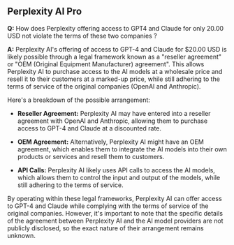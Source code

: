 ## Perplexity AI Pro

**Q:** How does Perplexity offering access to GPT4 and Claude for only 20.00 USD not violate the terms of these two companies ?​​​​​​​​​​​​​​​​

**A:** Perplexity AI's offering of access to GPT-4 and Claude for $20.00 USD is likely possible through a legal framework known as a "reseller agreement" or "OEM (Original Equipment Manufacturer) agreement". This allows Perplexity AI to purchase access to the AI models at a wholesale price and resell it to their customers at a marked-up price, while still adhering to the terms of service of the original companies (OpenAI and Anthropic).

Here's a breakdown of the possible arrangement:

* **Reseller Agreement:** Perplexity AI may have entered into a reseller agreement with OpenAI and Anthropic, allowing them to purchase access to GPT-4 and Claude at a discounted rate.

* **OEM Agreement:** Alternatively, Perplexity AI might have an OEM agreement, which enables them to integrate the AI models into their own products or services and resell them to customers.

* **API Calls:** Perplexity AI likely uses API calls to access the AI models, which allows them to control the input and output of the models, while still adhering to the terms of service.

By operating within these legal frameworks, Perplexity AI can offer access to GPT-4 and Claude while complying with the terms of service of the original companies. However, it's important to note that the specific details of the agreement between Perplexity AI and the AI model providers are not publicly disclosed, so the exact nature of their arrangement remains unknown.
